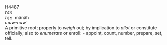 <body>
  <p>H4487<br>  מנה  <br> מָנָה  ‎  mânâh  <br><i>maw-naw‘ </i><br>A primitive root; properly to <i>weigh</i> out; by implication to <i>allot</i> or constitute officially; also to <i>enumerate</i> or enroll: - appoint, count, number, prepare, set, tell.<br></p>
 </body>